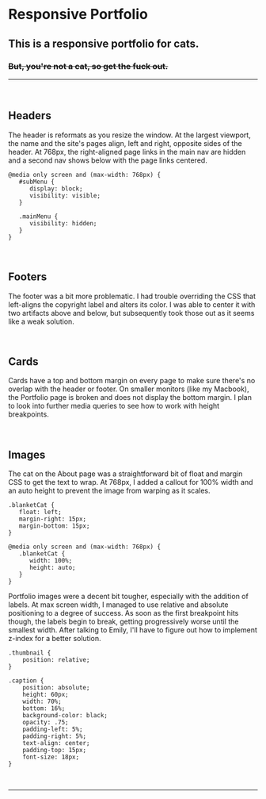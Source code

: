 <br>

# Responsive Portfolio





## This is a responsive portfolio for cats. 
### ~~But, you're not a cat, so get the fuck out.~~


---
<br>

## Headers

The header is reformats as you resize the window.  At the largest viewport, the name and the site's pages align, left and right, opposite sides of the header.  At 768px, the right-aligned page links in the main nav are hidden and a second nav shows below with the page links centered.
```
@media only screen and (max-width: 768px) { 
   #subMenu {
      display: block;
      visibility: visible;
   }

   .mainMenu {
      visibility: hidden;
   }
} 
```

<br>

## Footers

The footer was a bit more problematic.  I had trouble overriding the CSS that left-aligns the copyright label and alters its color.  I was able to center it with two artifacts above and below, but subsequently took those out as it seems like a weak solution.  

<br>

## Cards

Cards have a top and bottom margin on every page to make sure there's no overlap with the header or footer.  On smaller monitors (like my Macbook), the Portfolio page is broken and does not display the bottom margin.  I plan to look into further media queries to see how to work with height breakpoints.

<br>

## Images

The cat on the About page was a straightforward bit of float and margin CSS to get the text to wrap.  At 768px, I added a callout for 100% width and an auto height to prevent the image from warping as it scales.
```
.blanketCat {
   float: left;
   margin-right: 15px;
   margin-bottom: 15px; 
}

@media only screen and (max-width: 768px) { 
   .blanketCat {
      width: 100%;
      height: auto;
   }
} 
```
Portfolio images were a decent bit tougher, especially with the addition of labels.  At max screen width, I managed to use relative and absolute positioning to a degree of success.  As soon as the first breakpoint hits though, the labels begin to break, getting progressively worse until the smallest width.  After talking to Emily, I'll have to figure out how to implement z-index for a better solution.
```
.thumbnail {
    position: relative;
}

.caption {
    position: absolute;
    height: 60px;
    width: 70%;
    bottom: 16%;
    background-color: black;
    opacity: .75;
    padding-left: 5%;
    padding-right: 5%;
    text-align: center;
    padding-top: 15px;
    font-size: 18px;
}
```

<br>

---